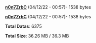 [**n0n7ZrbC**](/data/n0n7ZrbC.txt) (04/12/22 - 00:57)- 1538 bytes

[**n0n7ZrbC**](/data/n0n7ZrbC.txt) (04/12/22 - 00:57)- 1538 bytes

**Total Datas**: 6375

**Total Size**: 36.26 MB / 36.3 MB